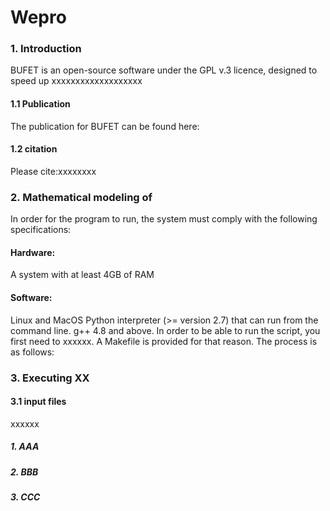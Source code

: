 # Wepro
### 1. Introduction
BUFET is an open-source software under the GPL v.3 licence, designed to speed up xxxxxxxxxxxxxxxxxxx

#### 1.1 Publication
The publication for BUFET can be found here:

#### 1.2 citation
Please cite:xxxxxxxx

### 2. Mathematical modeling of
In order for the program to run, the system must comply with the following specifications:
#### Hardware:
A system with at least 4GB of RAM
#### Software:
Linux and MacOS
Python interpreter (>= version 2.7) that can run from the command line.
g++ 4.8 and above.
In order to be able to run the script, you first need to xxxxxx. A Makefile is provided for that reason. The process is as follows:

### 3. Executing XX
#### 3.1 input files
xxxxxx
##### 1. AAA
##### 2. BBB
##### 3. CCC
